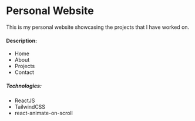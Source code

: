 # Personal Website
This is my personal website showcasing the projects that I have worked on.

#### Description:
- Home
- About
- Projects
- Contact

##### Technologies:
- ReactJS
- TailwindCSS
- react-animate-on-scroll

